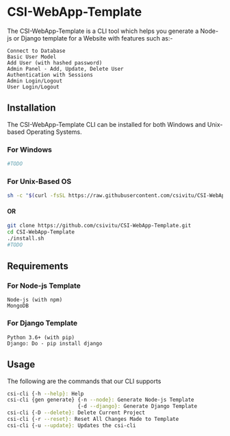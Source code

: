 # CSI-WebApp-Template

The CSI-WebApp-Template is a CLI tool which helps you generate a Node-js or Django template for a Website with features such as:-

    Connect to Database
    Basic User Model
    Add User (with hashed password)
    Admin Panel - Add, Update, Delete User
    Authentication with Sessions
    Admin Login/Logout
    User Login/Logout

## Installation

The CSI-WebApp-Template CLI can be installed for both Windows and Unix-based Operating Systems.

### For Windows

```bash
#TODO
```

### For Unix-Based OS

```bash
sh -c "$(curl -fsSL https://raw.githubusercontent.com/csivitu/CSI-WebApp-Template/master/Node/tools/install.sh)"
```
#### OR
```bash
git clone https://github.com/csivitu/CSI-WebApp-Template.git
cd CSI-WebApp-Template
./install.sh
#TODO
```

## Requirements

### For Node-js Template
```
Node-js (with npm)
MongoDB
```

### For Django Template
```
Python 3.6+ (with pip)
Django: Do - pip install django
```

## Usage

The following are the commands that our CLI supports

```bash
csi-cli {-h --help}: Help
csi-cli {gen generate} {-n --node}: Generate Node-js Template
                       {-d --django}: Generate Django Template
csi-cli {-D --delete}: Delete Current Project
csi-cli {-r --reset}: Reset All Changes Made to Template
csi-cli {-u --update}: Updates the csi-cli
```
